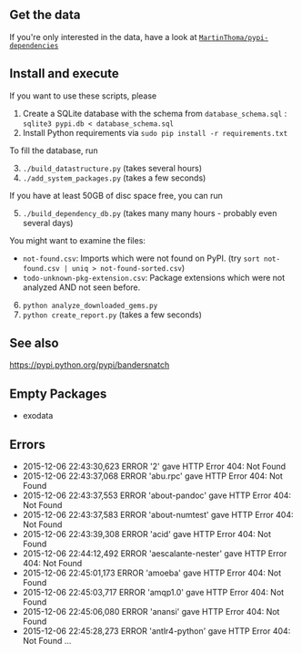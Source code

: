 ## Get the data

If you're only interested in the data, have a look at
[`MartinThoma/pypi-dependencies`](https://github.com/MartinThoma/pypi-dependencies)


## Install and execute

If you want to use these scripts, please

1. Create a SQLite database with the schema from `database_schema.sql` : `sqlite3 pypi.db < database_schema.sql`
2. Install Python requirements via `sudo pip install -r requirements.txt`

To fill the database, run

3. `./build_datastructure.py` (takes several hours)
4. `./add_system_packages.py` (takes a few seconds)

If you have at least 50GB of disc space free, you can run

5. `./build_dependency_db.py` (takes many many hours - probably even several days)

You might want to examine the files:

* `not-found.csv`: Imports which were not found on PyPI.
   (try `sort not-found.csv | uniq > not-found-sorted.csv`)
* `todo-unknown-pkg-extension.csv`: Package extensions which were not analyzed
  AND not seen before.

6. `python analyze_downloaded_gems.py`
7. `python create_report.py` (takes a few seconds)

## See also
https://pypi.python.org/pypi/bandersnatch


## Empty Packages
* exodata

## Errors

* 2015-12-06 22:43:30,623 ERROR '2' gave HTTP Error 404: Not Found
* 2015-12-06 22:43:37,068 ERROR 'abu.rpc' gave HTTP Error 404: Not Found
* 2015-12-06 22:43:37,553 ERROR 'about-pandoc' gave HTTP Error 404: Not Found
* 2015-12-06 22:43:37,583 ERROR 'about-numtest' gave HTTP Error 404: Not Found
* 2015-12-06 22:43:39,308 ERROR 'acid' gave HTTP Error 404: Not Found
* 2015-12-06 22:44:12,492 ERROR 'aescalante-nester' gave HTTP Error 404: Not Found
* 2015-12-06 22:45:01,173 ERROR 'amoeba' gave HTTP Error 404: Not Found
* 2015-12-06 22:45:03,717 ERROR 'amqp1.0' gave HTTP Error 404: Not Found
* 2015-12-06 22:45:06,080 ERROR 'anansi' gave HTTP Error 404: Not Found
* 2015-12-06 22:45:28,273 ERROR 'antlr4-python' gave HTTP Error 404: Not Found
...
